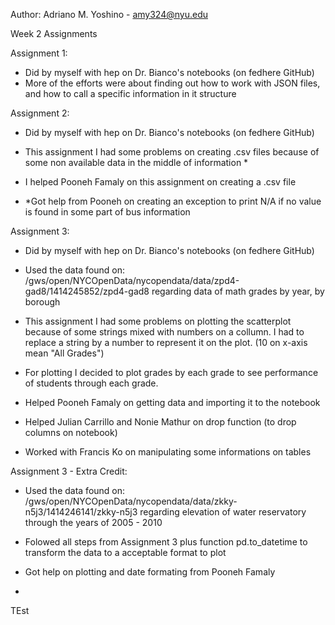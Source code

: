 Author: Adriano M. Yoshino - amy324@nyu.edu

Week 2 Assignments

Assignment 1: 
- Did by myself with hep on Dr. Bianco's notebooks (on fedhere GitHub)
- More of the efforts were about finding out how to work with JSON files, and how to call a specific information in it structure

Assignment 2:
- Did by myself with hep on Dr. Bianco's notebooks (on fedhere GitHub)
- This assignment I had some problems on creating .csv files because of some non available data in the middle of information *

- I helped Pooneh Famaly on this assignment on creating a .csv file
- *Got help from Pooneh on creating an exception to print N/A if no value is found in some part of bus information

Assignment 3:
- Did by myself with hep on Dr. Bianco's notebooks (on fedhere GitHub)
- Used the data found on: /gws/open/NYCOpenData/nycopendata/data/zpd4-gad8/1414245852/zpd4-gad8 regarding data of 
math grades by year, by borough
- This assignment I had some problems on plotting the scatterplot because of some strings mixed with numbers on a collumn.
I had to replace a string by a number to represent it on the plot. (10 on x-axis mean "All Grades")
- For plotting I decided to plot grades by each grade to see performance of students through each grade.

- Helped Pooneh Famaly on getting data and importing it to the notebook
- Helped Julian Carrillo and Nonie Mathur on drop function (to drop columns on notebook)
- Worked with Francis Ko on manipulating some informations on tables

Assignment 3 - Extra Credit:
- Used the data found on: /gws/open/NYCOpenData/nycopendata/data/zkky-n5j3/1414246141/zkky-n5j3 regarding elevation of water reservatory through the years of 2005 - 2010
- Folowed all steps from Assignment 3 plus function pd.to_datetime to transform the data to a acceptable format to plot

- Got help on plotting and date formating from Pooneh Famaly
- 

TEst
